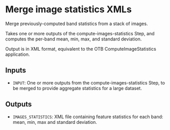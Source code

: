 # Merge image statistics XMLs

Merge previously-computed band statistics from a stack of images.

Takes one or more outputs of the compute-images-statistics Step, and computes
the per-band mean, min, max, and standard deviation.

Output is in XML format, equivalent to the OTB ComputeImageStatistics
application.

## Inputs

- `INPUT`: One or more outputs from the compute-images-statistics Step, to be
  merged to provide aggregate statistics for a large dataset.

## Outputs

- `IMAGES_STATISTICS`: XML file containing feature statistics for each band:
  mean, min, max and standard deviation.
